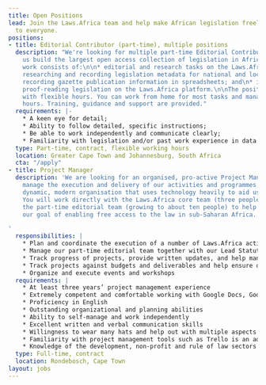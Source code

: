 ```yaml
---
title: Open Positions
lead: Join the Laws.Africa team and help make African legislation freely available
  to everyone.
positions:
- title: Editorial Contributor (part-time), multiple positions
  description: "We're looking for multiple part-time Editorial Contributors to help
    us build the largest open access collection of legislation in Africa! \n\nThe
    work consists of:\n\n* editorial and research tasks on the Laws.Africa platform;\n*
    researching and recording legislation metadata for national and local legislation;\n*
    recording gazette publication information in spreadsheets; and\n* importing and
    proof-reading legislation on the Laws.Africa platform.\n\nThe position is part-time
    with flexible hours. You can work from home for most tasks and manage your own
    hours. Training, guidance and support are provided."
  requirements: |-
    * A keen eye for detail;
    * Ability to follow detailed, specific instructions;
    * Be able to work independently and communicate clearly;
    * Familiarity with legislation and/or past work experience in data capturing advantageous.
  type: Part-time, contract, flexible working hours
  location: Greater Cape Town and Johannesburg, South Africa
  cta: "/apply"
- title: Project Manager
  description: 'We are looking for an organised, pro-active Project Manager to help
    manage the execution and delivery of our activities and programmes. We are a small,
    dynamic, modern organisation that uses technology heavily to aid us in our work.
    You will work directly with the Laws.Africa core team (three people) and with
    the part-time editorial team (growing to about ten people) to help us achieve
    our goal of enabling free access to the law in sub-Saharan Africa.

'
  responsibilities: |
    * Plan and coordinate the execution of a number of Laws.Africa activities and programmes
    * Manage our part-time editorial team together with our Lead Statutes Editor
    * Track progress of projects, provide written updates, and help manage risks
    * Track projects against budgets and deliverables and help ensure on-time, on-budget delivery
    * Organize and execute events and workshops
  requirements: |
    * At least three years’ project management experience
    * Extremely competent and comfortable working with Google Docs, Google Sheets and/or MS Excel and Word
    * Proficiency in English
    * Outstanding organizational and planning abilities
    * Ability to self-manage and work independently
    * Excellent written and verbal communication skills
    * Willingness to wear many hats and help out with multiple aspects of running a small, busy, non-profit organisation
    * Familiarity with project management tools such as Trello is an advantage
    * Knowledge of the development, non-profit and rule of law sectors is an advantage
  type: Full-time, contract
  location: Rondebosch, Cape Town
layout: jobs
---
```


